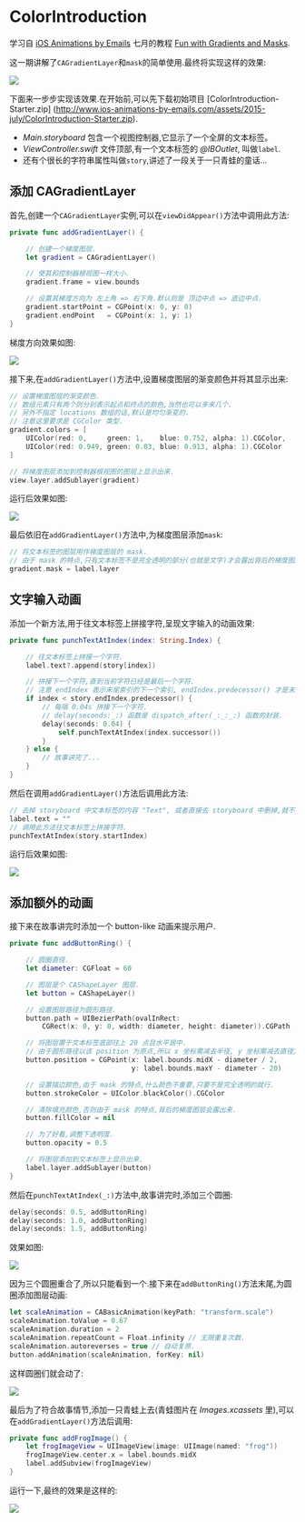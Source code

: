 # ColorIntroduction

学习自 [iOS Animations by Emails](http://www.ios-animations-by-emails.com/)
七月的教程 [Fun with Gradients and Masks](http://ios-animations-by-emails.com/posts/2015-july#tutorial).

这一期讲解了`CAGradientLayer`和`mask`的简单使用.最终将实现这样的效果:

![](https://github.com/949478479/Animations-Study/blob/master/ColorIntroduction-image/final-preview.png)

下面来一步步实现该效果.在开始前,可以先下载初始项目
[ColorIntroduction-Starter.zip]
(http://www.ios-animations-by-emails.com/assets/2015-july/ColorIntroduction-Starter.zip).

- *Main.storyboard* 包含一个视图控制器,它显示了一个全屏的文本标签。 
- *ViewController.swift* 文件顶部,有一个文本标签的 *@IBOutlet*, 叫做`label`.
- 还有个很长的字符串属性叫做`story`,讲述了一段关于一只青蛙的童话...

## 添加 CAGradientLayer

首先,创建一个`CAGradientLayer`实例,可以在`viewDidAppear()`方法中调用此方法:

```swift
private func addGradientLayer() {

    // 创建一个梯度图层.
    let gradient = CAGradientLayer()

    // 使其和控制器根视图一样大小.
    gradient.frame = view.bounds

    // 设置其梯度方向为 左上角 => 右下角.默认则是 顶边中点 => 底边中点.
    gradient.startPoint = CGPoint(x: 0, y: 0)
    gradient.endPoint   = CGPoint(x: 1, y: 1)
}
```

梯度方向效果如图:

![](https://github.com/949478479/Animations-Study/blob/master/ColorIntroduction-image/gradient.png)

接下来,在`addGradientLayer()`方法中,设置梯度图层的渐变颜色并将其显示出来:

```swift
// 设置梯度图层的渐变颜色.
// 数组元素只有两个则分别表示起点和终点的颜色,当然也可以多来几个.
// 另外不指定 locations 数组的话,默认是均匀渐变的.
// 注意这里要求是 CGColor 类型.
gradient.colors = [
    UIColor(red: 0,     green: 1,    blue: 0.752, alpha: 1).CGColor,
    UIColor(red: 0.949, green: 0.03, blue: 0.913, alpha: 1).CGColor
]

// 将梯度图层添加到控制器根视图的图层上显示出来.
view.layer.addSublayer(gradient)
```

运行后效果如图:

![](https://github.com/949478479/Animations-Study/blob/master/ColorIntroduction-image/sim-gradient.png)

最后依旧在`addGradientLayer()`方法中,为梯度图层添加`mask`:

```swift
// 将文本标签的图层用作梯度图层的 mask. 
// 由于 mask 的特点,只有文本标签不是完全透明的部分(也就是文字)才会露出背后的梯度图层.
gradient.mask = label.layer
```

## 文字输入动画

添加一个新方法,用于往文本标签上拼接字符,呈现文字输入的动画效果:

```swift
private func punchTextAtIndex(index: String.Index) {

    // 往文本标签上拼接一个字符.
    label.text?.append(story[index])

    // 拼接下一个字符,直到当前字符已经是最后一个字符.
    // 注意 endIndex 表示末尾索引的下一个索引, endIndex.predecessor() 才是末尾索引.
    if index < story.endIndex.predecessor() {
        // 每隔 0.04s 拼接下一个字符. 
        // delay(seconds:_:) 函数是 dispatch_after(_:_:_:) 函数的封装.
        delay(seconds: 0.04) {
            self.punchTextAtIndex(index.successor())
        }
    } else {
        // 故事讲完了...
    }
}
```

然后在调用`addGradientLayer()`方法后调用此方法:

```swift
// 去掉 storyboard 中文本标签的内容 "Text", 或者直接去 storyboard 中删掉,就不用写这句了.
label.text = ""
// 调用此方法往文本标签上拼接字符.
punchTextAtIndex(story.startIndex)
```

运行后效果如图:

![](https://github.com/949478479/Animations-Study/blob/master/ColorIntroduction-image/text-animated.gif)

## 添加额外的动画

接下来在故事讲完时添加一个 button-like 动画来提示用户.

```swift
private func addButtonRing() {

    // 圆圈直径.
    let diameter: CGFloat = 60

    // 图层是个 CAShapeLayer 图层.
    let button = CAShapeLayer()

    // 设置图层路径为圆形路径.
    button.path = UIBezierPath(ovalInRect: 
        CGRect(x: 0, y: 0, width: diameter, height: diameter)).CGPath

    // 将图层置于文本标签底部往上 20 点且水平居中.
    // 由于圆形路径以该 position 为原点,所以 x 坐标需减去半径, y 坐标需减去直径方符合需求.
    button.position = CGPoint(x: label.bounds.midX - diameter / 2, 
                              y: label.bounds.maxY - diameter - 20)

    // 设置描边颜色,由于 mask 的特点,什么颜色不重要,只要不是完全透明的就行.
    button.strokeColor = UIColor.blackColor().CGColor

    // 清除填充颜色,否则由于 mask 的特点,背后的梯度图层会露出来.
    button.fillColor = nil

    // 为了好看,调整下透明度.
    button.opacity = 0.5

    // 将图层添加到文本标签上显示出来.
    label.layer.addSublayer(button)
}
```

然后在`punchTextAtIndex(_:)`方法中,故事讲完时,添加三个圆圈:

```swift
delay(seconds: 0.5, addButtonRing)
delay(seconds: 1.0, addButtonRing)
delay(seconds: 1.5, addButtonRing)
```

效果如图:

![](https://github.com/949478479/Animations-Study/blob/master/ColorIntroduction-image/rings-same-position.png)

因为三个圆圈重合了,所以只能看到一个.接下来在`addButtonRing()`方法末尾,为圆圈添加图层动画:

```swift
let scaleAnimation = CABasicAnimation(keyPath: "transform.scale")
scaleAnimation.toValue = 0.67
scaleAnimation.duration = 2
scaleAnimation.repeatCount = Float.infinity // 无限重复次数.
scaleAnimation.autoreverses = true // 自动复原.
button.addAnimation(scaleAnimation, forKey: nil)
```

这样圆圈们就会动了:

![](https://github.com/949478479/Animations-Study/blob/master/ColorIntroduction-image/rings-animated.gif)

最后为了符合故事情节,添加一只青蛙上去(青蛙图片在 *Images.xcassets* 里),可以在`addGradientLayer()`方法后调用:

```swift
private func addFrogImage() {
    let frogImageView = UIImageView(image: UIImage(named: "frog"))
    frogImageView.center.x = label.bounds.midX
    label.addSubview(frogImageView)
}
```

运行一下,最终的效果是这样的:

![](https://github.com/949478479/Animations-Study/blob/master/ColorIntroduction-image/final-project.png)
